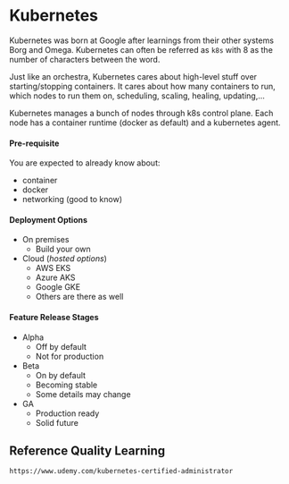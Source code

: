 # Kubernetes

Kubernetes was born at Google after learnings from their other systems Borg and Omega. Kubernetes can often be referred as `k8s` with 8 as the number of characters between the word.

Just like an orchestra, Kubernetes cares about high-level stuff over starting/stopping containers. It cares about how many containers to run, which nodes to run them on, scheduling, scaling, healing, updating,...

Kubernetes manages a bunch of nodes through k8s control plane. Each node has a container runtime \(docker as default\) and a kubernetes agent.

#### Pre-requisite

You are expected to already know about:

* container
* docker
* networking \(good to know\)

#### Deployment Options

* On premises
  * Build your own
* Cloud \(_hosted options_\)
  * AWS EKS
  * Azure AKS
  * Google GKE
  * Others are there as well

#### Feature Release Stages

* Alpha
  * Off by default
  * Not for production
* Beta
  * On by default
  * Becoming stable
  * Some details may change
* GA
  * Production ready
  * Solid future

## Reference Quality Learning

```
https://www.udemy.com/kubernetes-certified-administrator
```



